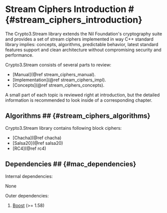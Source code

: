 # Stream Ciphers Introduction # {#stream_ciphers_introduction}

The Crypto3.Stream library extends the Nil Foundation's cryptography suite and provides a set of stream ciphers
 implemented in way C++ standard library implies: concepts, algorithms, predictable behavior, latest standard features
  support and clean architecture without compromising security and performance.
  
Crypto3.Stream consists of several parts to review:
* [Manual](@ref stream_ciphers_manual).
* [Implementation](@ref stream_ciphers_impl).
* [Concepts](@ref stream_ciphers_concepts).
 
A small part of each topic is reviewed right at introduction, but the detailed information is recommended to look inside of a corresponding chapter.
   
## Algorithms ## {#stream_ciphers_algorithms}

Crypto3.Stream library contains following block ciphers:

* [Chacha](@ref chacha)
* [Salsa20](@ref salsa20)
* [RC4](@ref rc4)

## Dependencies ## {#mac_dependencies}

Internal dependencies:

None

Outer dependencies:
1. [Boost](https://boost.org) (>= 1.58)